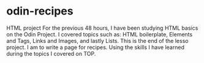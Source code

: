 # odin-recipes
HTML project
For the previous 48 hours, I have been studying HTML basics on the Odin Project.
I covered topics such as: HTML boilerplate, Elements and Tags, Links and Images, and lastly Lists.
This is the end of the lesso project.
I am to write a page for recipes. Using the skills I have learned during the topics I covered on TOP.
